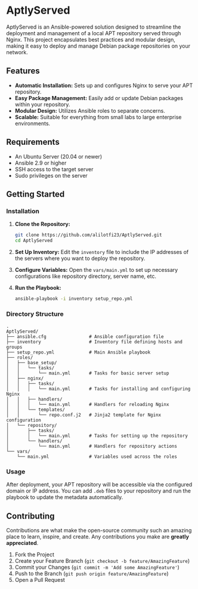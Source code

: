 # AptlyServed

AptlyServed is an Ansible-powered solution designed to streamline the deployment and management of a local APT repository served through Nginx. This project encapsulates best practices and modular design, making it easy to deploy and manage Debian package repositories on your network.

## Features

- **Automatic Installation:** Sets up and configures Nginx to serve your APT repository.
- **Easy Package Management:** Easily add or update Debian packages within your repository.
- **Modular Design:** Utilizes Ansible roles to separate concerns.
- **Scalable:** Suitable for everything from small labs to large enterprise environments.

## Requirements

- An Ubuntu Server (20.04 or newer)
- Ansible 2.9 or higher
- SSH access to the target server
- Sudo privileges on the server

## Getting Started

### Installation

1. **Clone the Repository:**
   ```bash
   git clone https://github.com/alilotfi23/AptlyServed.git
   cd AptlyServed
   ```

2. **Set Up Inventory:**
   Edit the `inventory` file to include the IP addresses of the servers where you want to deploy the repository.

3. **Configure Variables:**
   Open the `vars/main.yml` to set up necessary configurations like repository directory, server name, etc.

4. **Run the Playbook:**
   ```bash
   ansible-playbook -i inventory setup_repo.yml
   ```

### Directory Structure

```
.
AptlyServed/
├── ansible.cfg                # Ansible configuration file
├── inventory                  # Inventory file defining hosts and groups
├── setup_repo.yml             # Main Ansible playbook
├── roles/
│   ├── base_setup/
│   │   └── tasks/
│   │       └── main.yml       # Tasks for basic server setup
│   ├── nginx/
│   │   ├── tasks/
│   │   │   └── main.yml       # Tasks for installing and configuring Nginx
│   │   ├── handlers/
│   │   │   └── main.yml       # Handlers for reloading Nginx
│   │   └── templates/
│   │       └── repo.conf.j2   # Jinja2 template for Nginx configuration
│   └── repository/
│       ├── tasks/
│       │   └── main.yml       # Tasks for setting up the repository
│       └── handlers/
│           └── main.yml       # Handlers for repository actions
└── vars/
    └── main.yml               # Variables used across the roles

```

### Usage

After deployment, your APT repository will be accessible via the configured domain or IP address. You can add `.deb` files to your repository and run the playbook to update the metadata automatically.

## Contributing

Contributions are what make the open-source community such an amazing place to learn, inspire, and create. Any contributions you make are **greatly appreciated**.

1. Fork the Project
2. Create your Feature Branch (`git checkout -b feature/AmazingFeature`)
3. Commit your Changes (`git commit -m 'Add some AmazingFeature'`)
4. Push to the Branch (`git push origin feature/AmazingFeature`)
5. Open a Pull Request
